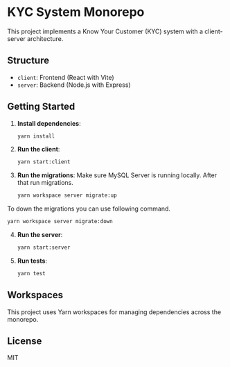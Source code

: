 
# KYC System Monorepo

This project implements a Know Your Customer (KYC) system with a client-server architecture.

## Structure

- `client`: Frontend (React with Vite)
- `server`: Backend (Node.js with Express)

## Getting Started

1. **Install dependencies**:
   ```bash
   yarn install
   ```

2. **Run the client**:
   ```bash
   yarn start:client
   ```

3. **Run the migrations**:
Make sure MySQL Server is running locally. After that run migrations.
   ```bash
   yarn workspace server migrate:up
   ```
To down the migrations you can use following command.
   ```bash
   yarn workspace server migrate:down
   ```

4. **Run the server**:
   ```bash
   yarn start:server
   ```

5. **Run tests**:
   ```bash
   yarn test
   ```

## Workspaces

This project uses Yarn workspaces for managing dependencies across the monorepo.

## License

MIT
